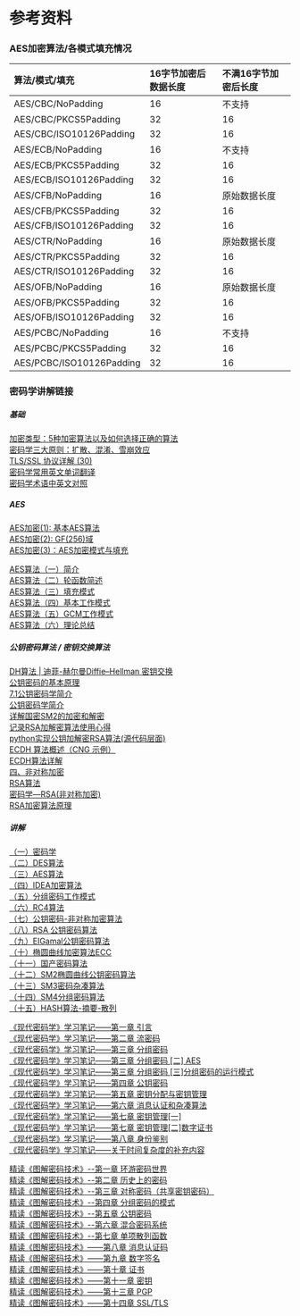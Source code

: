 # 参考资料

### AES加密算法/各模式填充情况
| 算法/模式/填充            | 16字节加密后数据长度  |  不满16字节加密后长度 |
| :---                      | :---                  | :---                  |
| AES/CBC/NoPadding         | 16                    | 不支持                |
| AES/CBC/PKCS5Padding      | 32                    | 16                    |
| AES/CBC/ISO10126Padding   | 32                    | 16                    |
| AES/ECB/NoPadding         | 16                    | 不支持                |
| AES/ECB/PKCS5Padding      | 32                    | 16                    |
| AES/ECB/ISO10126Padding   | 32                    | 16                    |
| AES/CFB/NoPadding         | 16                    | 原始数据长度          |
| AES/CFB/PKCS5Padding      | 32                    | 16                    |
| AES/CFB/ISO10126Padding   | 32                    | 16                    |
| AES/CTR/NoPadding         | 16                    | 原始数据长度          |
| AES/CTR/PKCS5Padding      | 32                    | 16                    |
| AES/CTR/ISO10126Padding   | 32                    | 16                    |
| AES/OFB/NoPadding         | 16                    | 原始数据长度          |
| AES/OFB/PKCS5Padding      | 32                    | 16                    |
| AES/OFB/ISO10126Padding   | 32                    | 16                    |
| AES/PCBC/NoPadding        | 16                    | 不支持                |
| AES/PCBC/PKCS5Padding     | 32                    | 16                    |
| AES/PCBC/ISO10126Padding  | 32                    | 16                    |

### 密码学讲解链接

##### 基础
[加密类型：5种加密算法以及如何选择正确的算法](https://baijiahao.baidu.com/s?id=1667454526325821788)<br>
[密码学三大原则：扩散、混淆、雪崩效应](https://blog.csdn.net/qq_43699632/article/details/112009179)<br>
[TLS/SSL 协议详解 (30)](https://wonderful.blog.csdn.net/article/details/78025940)<br>
[密码学常用英文单词翻译](https://blog.csdn.net/qq_44775134/article/details/103156085)<br>
[密码学术语中英文对照](https://blog.csdn.net/qq_37397652/article/details/125265664)

##### AES
[AES加密(1): 基本AES算法](https://zhuanlan.zhihu.com/p/125633081)<br>
[AES加密(2): GF(256)域](https://zhuanlan.zhihu.com/p/125625646)<br>
[AES加密(3)：AES加密模式与填充](https://zhuanlan.zhihu.com/p/131324301)<br>

[AES算法（一）简介](https://zhuanlan.zhihu.com/p/375412170)<br>
[AES算法（二）轮函数简述](https://zhuanlan.zhihu.com/p/375682288)<br>
[AES算法（三）填充模式](https://zhuanlan.zhihu.com/p/375682512)<br>
[AES算法（四）基本工作模式](https://zhuanlan.zhihu.com/p/376077687)<br>
[AES算法（五）GCM工作模式](https://zhuanlan.zhihu.com/p/376692295)<br>
[AES算法（六）理论总结](https://zhuanlan.zhihu.com/p/396707711)

##### 公钥密码算法 / 密钥交换算法
[DH算法 | 迪菲-赫尔曼Diffie–Hellman 密钥交换](https://www.bilibili.com/video/BV1sY4y1p78s)<br>
[公钥密码的基本原理](https://blog.csdn.net/butterfly9844/article/details/77931052)<br>
[7.1公钥密码学简介](https://blog.csdn.net/qq_43699776/article/details/110240706)<br>
[公钥密码学简介](https://blog.csdn.net/daocaokafei/article/details/120633593)<br>
[详解国密SM2的加密和解密](https://blog.csdn.net/weixin_45859485/article/details/113249352)<br>
[记录RSA加解密算法使用心得](https://blog.csdn.net/yaojinjian1995/article/details/123787847)<br>
[python实现公钥加解密RSA算法(源代码层面)](https://blog.csdn.net/m0_52316372/article/details/125691807)<br>
[ECDH 算法概述（CNG 示例）](https://blog.csdn.net/earbao/article/details/119330059)<br>
[ECDH算法详解](https://blog.csdn.net/HORHEART/article/details/120443410)<br>
[四、非对称加密](https://blog.csdn.net/zq9017197/article/details/89254489)<br>
[RSA算法](https://blog.csdn.net/qq_46172668/article/details/108306289)<br>
[密码学—RSA(非对称加密)](https://blog.csdn.net/YM_1111/article/details/117899195)<br>
[RSA加密算法原理](https://blog.csdn.net/a745233700/article/details/102341542)

##### 讲解
[（一）密码学](https://blog.csdn.net/weixin_42369053/article/details/127644937)<br>
[（二）DES算法 ](https://blog.csdn.net/weixin_42369053/article/details/116889434)<br>
[（三）AES算法](https://blog.csdn.net/weixin_42369053/article/details/117026909)<br>
[（四）IDEA加密算法 ](https://blog.csdn.net/weixin_42369053/article/details/117026717)<br>
[（五）分组密码工作模式 ](https://blog.csdn.net/weixin_42369053/article/details/117027803)<br>
[（六）RC4算法](https://blog.csdn.net/weixin_42369053/article/details/117028245)<br>
[（七）公钥密码-非对称加密算法 ](https://blog.csdn.net/weixin_42369053/article/details/117062670)<br>
[（八）RSA 公钥密码算法](https://blog.csdn.net/weixin_42369053/article/details/117063031)<br>
[（九）EIGamal公钥密码算法](https://blog.csdn.net/weixin_42369053/article/details/117063747)<br>
[（十）椭圆曲线加密算法ECC](https://blog.csdn.net/weixin_42369053/article/details/117064452)<br>
[（十一）国产密码算法 ](https://blog.csdn.net/weixin_42369053/article/details/117078224)<br>
[（十二）SM2椭圆曲线公钥密码算法](https://blog.csdn.net/weixin_42369053/article/details/118303907)<br>
[（十三）SM3密码杂凑算法](https://blog.csdn.net/weixin_42369053/article/details/118303945)<br>
[（十四）SM4分组密码算法](https://blog.csdn.net/weixin_42369053/article/details/118303869)<br>
[（十五）HASH算法-摘要-散列](https://blog.csdn.net/weixin_42369053/article/details/118309215)

[《现代密码学》学习笔记——第一章 引言](https://blog.csdn.net/YSL_Lsy_/article/details/125373569)<br>
[《现代密码学》学习笔记——第二章 流密码](https://blog.csdn.net/YSL_Lsy_/article/details/125434159)<br>
[《现代密码学》学习笔记——第三章 分组密码](https://blog.csdn.net/YSL_Lsy_/article/details/125481679)<br>
[《现代密码学》学习笔记——第三章 分组密码 [二] AES](https://blog.csdn.net/YSL_Lsy_/article/details/125519653)<br>
[《现代密码学》学习笔记——第三章 分组密码 [三]分组密码的运行模式](https://blog.csdn.net/YSL_Lsy_/article/details/125536088)<br>
[《现代密码学》学习笔记——第四章 公钥密码](https://blog.csdn.net/YSL_Lsy_/article/details/125546905)<br>
[《现代密码学》学习笔记——第五章 密钥分配与密钥管理](https://blog.csdn.net/YSL_Lsy_/article/details/125546924)<br>
[《现代密码学》学习笔记——第六章 消息认证和杂凑算法](https://blog.csdn.net/YSL_Lsy_/article/details/125546944)<br>
[《现代密码学》学习笔记——第七章 密钥管理[一]](https://blog.csdn.net/YSL_Lsy_/article/details/125676376)<br>
[《现代密码学》学习笔记——第七章 密钥管理[二]数字证书](https://blog.csdn.net/YSL_Lsy_/article/details/125740964)<br>
[《现代密码学》学习笔记——第八章 身份鉴别](https://blog.csdn.net/YSL_Lsy_/article/details/125747409)<br>
[《现代密码学》学习笔记——关于时间复杂度的补充内容](https://blog.csdn.net/YSL_Lsy_/article/details/125504226)

[精读《图解密码技术》--第一章 环游密码世界](https://blog.csdn.net/YSL_Lsy_/article/details/124944113)<br>
[精读《图解密码技术》--第二章 历史上的密码](https://blog.csdn.net/YSL_Lsy_/article/details/124969068)<br>
[精读《图解密码技术》--第三章 对称密码（共享密钥密码）](https://blog.csdn.net/YSL_Lsy_/article/details/125004244)<br>
[精读《图解密码技术》--第四章 分组密码的模式](https://blog.csdn.net/YSL_Lsy_/article/details/125163366)<br>
[精读《图解密码技术》--第五章 公钥密码](https://blog.csdn.net/YSL_Lsy_/article/details/125185925)<br>
[精读《图解密码技术》--第六章 混合密码系统](https://blog.csdn.net/YSL_Lsy_/article/details/125209479)<br>
[精读《图解密码技术》--第七章 单项散列函数](https://blog.csdn.net/YSL_Lsy_/article/details/125216357)<br>
[精读《图解密码技术》——第八章 消息认证码](https://blog.csdn.net/YSL_Lsy_/article/details/125258031)<br>
[精读《图解密码技术》——第九章 数字签名](https://blog.csdn.net/YSL_Lsy_/article/details/125263957)<br>
[精读《图解密码技术》——第十章 证书](https://blog.csdn.net/YSL_Lsy_/article/details/125278581)<br>
[精读《图解密码技术》——第十一章 密钥](https://blog.csdn.net/YSL_Lsy_/article/details/125299044)<br>
[精读《图解密码技术》——第十三章 PGP](https://blog.csdn.net/YSL_Lsy_/article/details/125324076)<br>
[精读《图解密码技术》——第十四章 SSL/TLS](https://blog.csdn.net/YSL_Lsy_/article/details/125338670)
